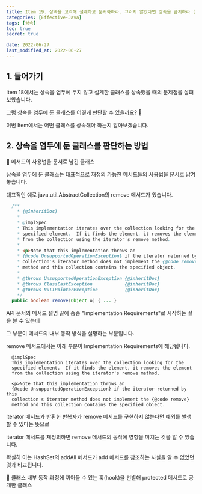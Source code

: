 ```yaml
---
title: Item 19. 상속을 고려해 설계하고 문서화하라. 그러지 않았다면 상속을 금지하라 (작성중)
categories: [Effective-Java]
tags: [상속]
toc: true
secret: true

date: 2022-06-27
last_modified_at: 2022-06-27
---
```


## 1. 들어가기

Item 18에서는 상속을 염두에 두지 않고 설계한 클래스를 상속했을 때의 문제점을 살펴보았습니다.

그럼 상속을 염두에 둔 클래스를 어떻게 판단할 수 있을까요? 🤔

이번 Item에서는 어떤 클래스를 상속해야 하는지 알아보겠습니다.

## 2. 상속을 염두에 둔 클래스를 판단하는 방법

🎯 메서드의 사용법을 문서로 남긴 클래스

상속을 염두에 둔 클래스는 대표적으로 재정의 가능한 메서드들의 사용법을 문서로 남겨놓습니다.

대표적인 예로 java.util.AbstractCollection의 remove 메서드가 있습니다.

```java
  /**
    * {@inheritDoc}
    *
    * @implSpec
    * This implementation iterates over the collection looking for the
    * specified element.  If it finds the element, it removes the element
    * from the collection using the iterator's remove method.
    *
    * <p>Note that this implementation throws an
    * {@code UnsupportedOperationException} if the iterator returned by this
    * collection's iterator method does not implement the {@code remove}
    * method and this collection contains the specified object.
    *
    * @throws UnsupportedOperationException {@inheritDoc}
    * @throws ClassCastException            {@inheritDoc}
    * @throws NullPointerException          {@inheritDoc}
    */
  public boolean remove(Object o) { ... }
```

API 문서의 메서드 설명 끝에 종종 "Implementation Requirements"로 시작하는 절을 볼 수 있는데

그 부분이 메서드의 내부 동작 방식을 설명하는 부분입니다.

remove 메서드에서는 아래 부분이 Implementation Requirements에 해당됩니다.

```
  @implSpec
  This implementation iterates over the collection looking for the
  specified element.  If it finds the element, it removes the element
  from the collection using the iterator's remove method.

  <p>Note that this implementation throws an
  {@code UnsupportedOperationException} if the iterator returned by this
  collection's iterator method does not implement the {@code remove}
  method and this collection contains the specified object.
```

iterator 메서드가 반환한 반복자가 remove 메서드를 구현하지 않는다면 예외를 발생할 수 있다는 뜻으로

iterator 메서드를 재정의하면 remove 메서드의 동작에 영향을 미치는 것을 알 수 있습니다.

확실히 이는 HashSet의 addAll 메서드가 add 메서드를 참조하는 사실을 알 수 없었던 것과 비교됩니다.

🎯 클래스 내부 동작 과정에 끼어들 수 있는 훅(hook)을 선별해 protected 메서드로 공개한 클래스